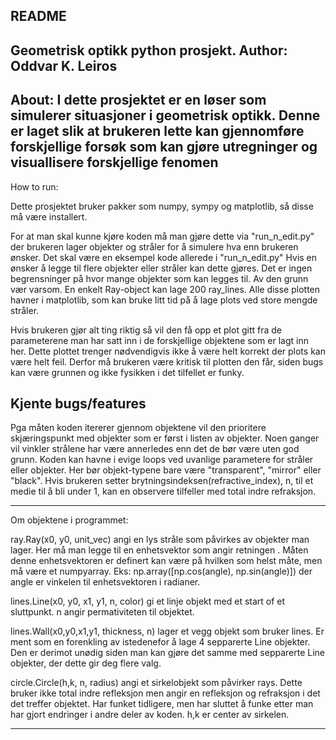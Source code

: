 README
-----------------------
Geometrisk optikk python prosjekt.
Author: Oddvar K. Leiros
------------------------------
About:
I dette prosjektet er en løser som simulerer situasjoner i geometrisk optikk. Denne er laget slik at brukeren lette kan gjennomføre forskjellige forsøk som kan gjøre utregninger og visuallisere forskjellige fenomen
-------------------------------
How to run:

Dette prosjektet bruker pakker som numpy, sympy og matplotlib, så disse må være installert.

For at man skal kunne kjøre koden må man gjøre dette via "run_n_edit.py" der brukeren lager objekter og stråler for å simulere hva enn brukeren ønsker. Det skal være en eksempel kode allerede i "run_n_edit.py"
Hvis en ønsker å legge til flere objekter eller stråler kan dette gjøres. Det er ingen begrensninger på hvor mange objekter som kan legges til. Av den grunn vær varsom. 
En enkelt Ray-object kan lage 200 ray_lines. Alle disse plotten havner i matplotlib, som kan bruke litt tid på å lage plots ved store mengde stråler.

Hvis brukeren gjør alt ting riktig så vil den få opp et plot gitt fra de parameterene man har satt inn i de forskjellige objektene som er lagt inn her. 
Dette plottet trenger nødvendigvis ikke å være helt korrekt der plots kan være helt feil. Derfor må brukeren være kritisk til plotten den får, siden bugs kan være grunnen og ikke fysikken i det tilfellet er funky.

Kjente bugs/features
--------------------------------

Pga måten koden itererer gjennom objektene vil den prioritere skjæringspunkt med objekter som er først i listen av objekter.
Noen ganger vil vinkler strålene har være annerledes enn det de bør være uten god grunn.
Koden kan havne i evige loops ved uvanlige parametere for stråler eller objekter. Her bør objekt-typene bare være "transparent", "mirror" eller "black".
Hvis brukeren setter brytningsindeksen(refractive_index), n, til et medie til å bli under 1, kan en observere tilfeller med total indre refraksjon.



--------------------------------------------
Om objektene i programmet:

ray.Ray(x0, y0, unit_vec) angi en lys stråle som påvirkes av objekter man lager. Her må man legge til en enhetsvektor som angir retningen . 
Måten denne enhetsvektoren er definert kan være på hvilken som helst måte, men må være et numpyarray. 
Eks:  np.array([np.cos(angle), np.sin(angle)]) der angle er vinkelen til enhetsvektoren i radianer.

lines.Line(x0, y0, x1, y1, n, color) gi et linje objekt med et start of et sluttpunkt. n angir permativiteten til objektet.

lines.Wall(x0,y0,x1,y1, thickness, n) lager et vegg objekt som bruker lines. Er ment som en forenkling av istedenefor å lage 4 sepparerte Line objekter. Den er derimot unødig siden man kan gjøre det samme med sepparerte Line objekter, der dette gir deg flere valg.

circle.Circle(h,k, n, radius) angi et sirkelobjekt som påvirker rays. Dette bruker ikke total indre refleksjon men angir en refleksjon og refraksjon i det det treffer objektet. Har funket tidligere, men har sluttet å funke etter man har gjort endringer i andre deler av koden. h,k er center av sirkelen.

-----------------------------------
